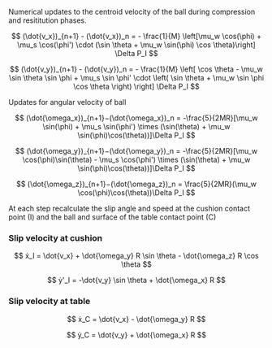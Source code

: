 
Numerical updates to the centroid velocity of the ball during compression and resititution phases.

$$
(\dot{v_x})_{n+1} - (\dot{v_x})_n = - \frac{1}{M} \left[\mu_w \cos(\phi) + \mu_s \cos(\phi') \cdot (\sin \theta + \mu_w \sin(\phi) \cos \theta)\right] \Delta P_I
$$

$$
(\dot{v_y})_{n+1} - (\dot{v_y})_n  = - \frac{1}{M} \left[ \cos \theta - \mu_w \sin \theta \sin \phi + \mu_s \sin \phi' \cdot \left( \sin \theta + \mu_w \sin \phi \cos \theta \right) \right] \Delta P_I
$$

Updates for angular velocity of ball

$$
(\dot{\omega_x})_{n+1}−(\dot{\omega_x})_n = -\frac{5}{2MR}[\mu_w \sin(\phi) + \mu_s \sin(\phi') \times (\sin(\theta) + \mu_w \sin(\phi)\cos(\theta))]\Delta P_I
$$


$$
(\dot{\omega_y})_{n+1}−(\dot{\omega_y})_n = -\frac{5}{2MR}[\mu_w \cos(\phi)\sin(\theta) - \mu_s \cos(\phi') \times (\sin(\theta) + \mu_w \sin(\phi)\cos(\theta))]\Delta P_I
$$


$$
(\dot{\omega_z})_{n+1}−(\dot{\omega_z})_n = \frac{5}{2MR}(\mu_w \cos(\phi)\cos(\theta))\Delta P_I
$$

At each step recalculate the slip angle and speed at the cushion contact point (I) and the ball and surface of the table contact point (C)

### Slip velocity at cushion 

$$
ẋ_I = \dot{v_x} + \dot{\omega_y} R \sin \theta - \dot{\omega_z} R \cos \theta
$$

$$
ẏ'_I = -\dot{v_y} \sin \theta + \dot{\omega_x} R
$$

### Slip velocity at table 

$$
ẋ_C = \dot{v_x} - \dot{\omega_y} R
$$

$$
ẏ_C = \dot{v_y} + \dot{\omega_x} R
$$
